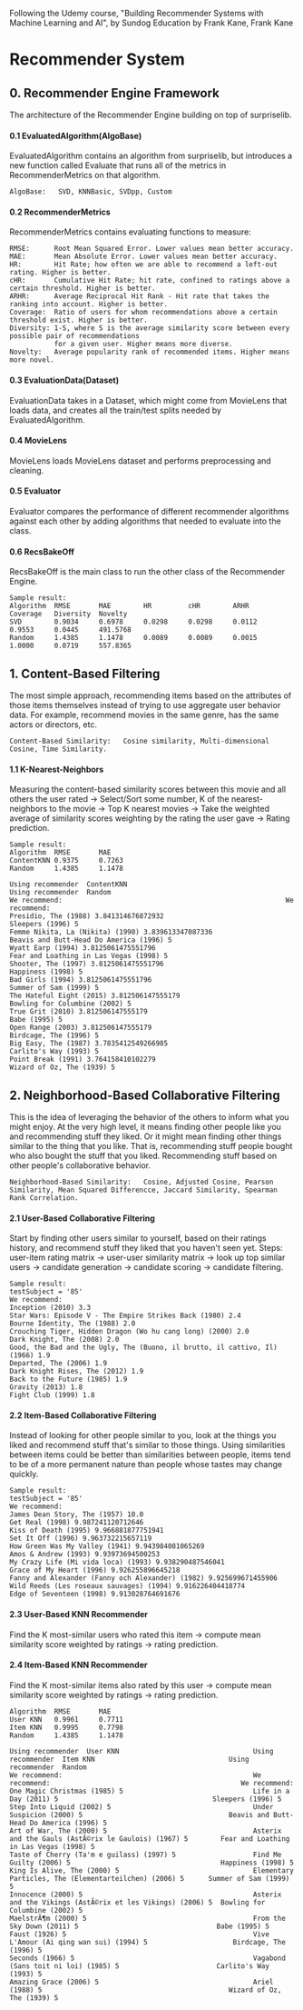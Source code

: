 Following the Udemy course, "Building Recommender Systems with Machine Learning and AI", by Sundog Education by Frank Kane, Frank Kane

# Recommender System
## 0. Recommender Engine Framework
The architecture of the Recommender Engine building on top of surpriselib.

#### 0.1 EvaluatedAlgorithm(AlgoBase)
EvaluatedAlgorithm contains an algorithm from surpriselib, but introduces a new function called Evaluate that runs all of the metrics in RecommenderMetrics on that algorithm.

    AlgoBase:   SVD, KNNBasic, SVDpp, Custom

#### 0.2 RecommenderMetrics
RecommenderMetrics contains evaluating functions to measure:

    RMSE:      Root Mean Squared Error. Lower values mean better accuracy.
    MAE:       Mean Absolute Error. Lower values mean better accuracy.
    HR:        Hit Rate; how often we are able to recommend a left-out rating. Higher is better.
    cHR:       Cumulative Hit Rate; hit rate, confined to ratings above a certain threshold. Higher is better.
    ARHR:      Average Reciprocal Hit Rank - Hit rate that takes the ranking into account. Higher is better.
    Coverage:  Ratio of users for whom recommendations above a certain threshold exist. Higher is better.
    Diversity: 1-S, where S is the average similarity score between every possible pair of recommendations
               for a given user. Higher means more diverse.
    Novelty:   Average popularity rank of recommended items. Higher means more novel.
    
#### 0.3 EvaluationData(Dataset)
EvaluationData takes in a Dataset, which might come from MovieLens that loads data, and creates all the train/test splits needed by EvaluatedAlgorithm.

#### 0.4 MovieLens
MovieLens loads MovieLens dataset and performs preprocessing and cleaning.

#### 0.5 Evaluator
Evaluator compares the performance of different recommender algorithms against each other by adding algorithms that needed to evaluate into the class.

#### 0.6 RecsBakeOff
RecsBakeOff is the main class to run the other class of the Recommender Engine.

    Sample result:
    Algorithm  RMSE       MAE        HR         cHR        ARHR       Coverage   Diversity  Novelty   
    SVD        0.9034     0.6978     0.0298     0.0298     0.0112     0.9553     0.0445     491.5768  
    Random     1.4385     1.1478     0.0089     0.0089     0.0015     1.0000     0.0719     557.8365  

##
## 1. Content-Based Filtering
The most simple approach, recommending items based on the attributes of those items themselves instead of trying to use aggregate user behavior data. For example, recommend movies in the same genre, has the same actors or directors, etc.

    Content-Based Similarity:   Cosine similarity, Multi-dimensional Cosine, Time Similarity.

#### 1.1 K-Nearest-Neighbors
Measuring the content-based similarity scores between this movie and all others the user rated -> Select/Sort some number, K of the nearest-neighbors to the movie -> Top K nearest movies -> Take the weighted average of similarity scores weighting by the rating the user gave -> Rating prediction.

    Sample result:
    Algorithm  RMSE       MAE       
    ContentKNN 0.9375     0.7263    
    Random     1.4385     1.1478 
    
    Using recommender  ContentKNN                                       Using recommender  Random
    We recommend:                                                       We recommend:
    Presidio, The (1988) 3.841314676872932                              Sleepers (1996) 5
    Femme Nikita, La (Nikita) (1990) 3.839613347087336                  Beavis and Butt-Head Do America (1996) 5
    Wyatt Earp (1994) 3.8125061475551796                                Fear and Loathing in Las Vegas (1998) 5
    Shooter, The (1997) 3.8125061475551796                              Happiness (1998) 5
    Bad Girls (1994) 3.8125061475551796                                 Summer of Sam (1999) 5
    The Hateful Eight (2015) 3.812506147555179                          Bowling for Columbine (2002) 5
    True Grit (2010) 3.812506147555179                                  Babe (1995) 5
    Open Range (2003) 3.812506147555179                                 Birdcage, The (1996) 5
    Big Easy, The (1987) 3.7835412549266985                             Carlito's Way (1993) 5
    Point Break (1991) 3.764158410102279                                Wizard of Oz, The (1939) 5

##
## 2. Neighborhood-Based Collaborative Filtering
This is the idea of leveraging the behavior of the others to inform what you might enjoy. At the very high level, it means finding other people like you and recommending stuff they liked. Or it might mean finding other things similar to the thing that you like. That is, recommending stuff people bought who also bought the stuff that you liked. Recommending stuff based on other people's collaborative behavior.

    Neighborhood-Based Similarity:   Cosine, Adjusted Cosine, Pearson Similarity, Mean Squared Differencce, Jaccard Similarity, Spearman Rank Correlation.
    
#### 2.1 User-Based Collaborative Filtering
Start by finding other users similar to yourself, based on their ratings history, and recommend stuff they liked that you haven't seen yet. Steps: user-item rating matrix -> user-user similarity matrix -> look up top similar users -> candidate generation -> candidate scoring -> candidate filtering.

    Sample result:
    testSubject = '85'
    We recommend:
    Inception (2010) 3.3
    Star Wars: Episode V - The Empire Strikes Back (1980) 2.4
    Bourne Identity, The (1988) 2.0
    Crouching Tiger, Hidden Dragon (Wo hu cang long) (2000) 2.0
    Dark Knight, The (2008) 2.0
    Good, the Bad and the Ugly, The (Buono, il brutto, il cattivo, Il) (1966) 1.9
    Departed, The (2006) 1.9
    Dark Knight Rises, The (2012) 1.9
    Back to the Future (1985) 1.9
    Gravity (2013) 1.8
    Fight Club (1999) 1.8

#### 2.2 Item-Based Collaborative Filtering
Instead of looking for other people similar to you, look at the things you liked and recommend stuff that's similar to those things. Using similarities between items could be better than similarities between people, items tend to be of a more permanent nature than people whose tastes may change quickly.  

    Sample result:
    testSubject = '85'
    We recommend:
    James Dean Story, The (1957) 10.0
    Get Real (1998) 9.987241120712646
    Kiss of Death (1995) 9.966881877751941
    Set It Off (1996) 9.963732215657119
    How Green Was My Valley (1941) 9.943984081065269
    Amos & Andrew (1993) 9.93973694500253
    My Crazy Life (Mi vida loca) (1993) 9.938290487546041
    Grace of My Heart (1996) 9.926255896645218
    Fanny and Alexander (Fanny och Alexander) (1982) 9.925699671455906
    Wild Reeds (Les roseaux sauvages) (1994) 9.916226404418774
    Edge of Seventeen (1998) 9.913028764691676

#### 2.3 User-Based KNN Recommender
Find the K most-similar users who rated this item -> compute mean similarity score weighted by ratings -> rating prediction.

#### 2.4 Item-Based KNN Recommender
Find the K most-similar items also rated by this user -> compute mean similarity score weighted by ratings -> rating prediction.

    Algorithm  RMSE       MAE       
    User KNN   0.9961     0.7711    
    Item KNN   0.9995     0.7798    
    Random     1.4385     1.1478   

    Using recommender  User KNN                                 Using recommender  Item KNN                                 Using recommender  Random                                     
    We recommend:                                               We recommend:                                               We recommend:
    One Magic Christmas (1985) 5                                Life in a Day (2011) 5                                      Sleepers (1996) 5
    Step Into Liquid (2002) 5                                   Under Suspicion (2000) 5                                    Beavis and Butt-Head Do America (1996) 5
    Art of War, The (2000) 5                                    Asterix and the Gauls (AstÃ©rix le Gaulois) (1967) 5        Fear and Loathing in Las Vegas (1998) 5
    Taste of Cherry (Ta'm e guilass) (1997) 5                   Find Me Guilty (2006) 5                                     Happiness (1998) 5
    King Is Alive, The (2000) 5                                 Elementary Particles, The (Elementarteilchen) (2006) 5      Summer of Sam (1999) 5
    Innocence (2000) 5                                          Asterix and the Vikings (AstÃ©rix et les Vikings) (2006) 5  Bowling for Columbine (2002) 5
    MaelstrÃ¶m (2000) 5                                         From the Sky Down (2011) 5                                  Babe (1995) 5
    Faust (1926) 5                                              Vive L'Amour (Ai qing wan sui) (1994) 5                     Birdcage, The (1996) 5
    Seconds (1966) 5                                            Vagabond (Sans toit ni loi) (1985) 5                        Carlito's Way (1993) 5
    Amazing Grace (2006) 5                                      Ariel (1988) 5                                              Wizard of Oz, The (1939) 5



